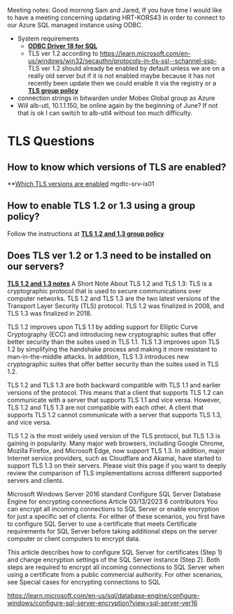 Meeting notes:
Good morning Sam and Jared,
If you have time I would like to have a meeting concerning updating HRT-KORS43 in order to connect to our Azure SQL managed instance using ODBC.
- System requirements
  - **[ODBC Driver 18 for SQL](https://go.microsoft.com/fwlink/?linkid=2223270)**
  - TLS ver 1.2 according to https://learn.microsoft.com/en-us/windows/win32/secauthn/protocols-in-tls-ssl--schannel-ssp-
  TLS ver 1.2 should already be enabled by default unless we are on a really old server but if it is not enabled maybe because it has not recently been update then we could enable it via the registry or a **[TLS group policy](https://thesecmaster.com/how-to-enable-tls-1-2-and-tls-1-3-via-group-policy/)**
- connection strings in bitwarden under Mobex Global group as Azure 
- Will alb-utl, 10.1.1.150, be online again by the beginning of June? If not that is ok I can switch to alb-utl4 without too much difficulty.
# TLS Questions
## How to know which versions of TLS are enabled?
**[Which TLS versions are enabled](https://learn.microsoft.com/en-us/answers/questions/1006253/how-to-know-which-versions-of-tls-is-are-enabled-o)
mgdtc-srv-is01

## How to enable TLS 1.2 or 1.3 using a group policy?
Follow the instructions at **[TLS 1.2 and 1.3 group policy](https://thesecmaster.com/how-to-enable-tls-1-2-and-tls-1-3-via-group-policy/)**
## Does TLS ver 1.2 or 1.3 need to be installed on our servers?
**[TLS 1.2 and 1.3 notes](https://thesecmaster.com/how-to-enable-tls-1-2-and-tls-1-3-on-windows-server/#)**
A Short Note About TLS 1.2 and TLS 1.3: 
TLS is a cryptographic protocol that is used to secure communications over computer networks. TLS 1.2 and TLS 1.3 are the two latest versions of the Transport Layer Security (TLS) protocol. TLS 1.2 was finalized in 2008, and TLS 1.3 was finalized in 2018.

TLS 1.2 improves upon TLS 1.1 by adding support for Elliptic Curve Cryptography (ECC) and introducing new cryptographic suites that offer better security than the suites used in TLS 1.1. TLS 1.3 improves upon TLS 1.2 by simplifying the handshake process and making it more resistant to man-in-the-middle attacks. In addition, TLS 1.3 introduces new cryptographic suites that offer better security than the suites used in TLS 1.2.

TLS 1.2 and TLS 1.3 are both backward compatible with TLS 1.1 and earlier versions of the protocol. This means that a client that supports TLS 1.2 can communicate with a server that supports TLS 1.1 and vice versa. However, TLS 1.2 and TLS 1.3 are not compatible with each other. A client that supports TLS 1.2 cannot communicate with a server that supports TLS 1.3, and vice versa.

TLS 1.2 is the most widely used version of the TLS protocol, but TLS 1.3 is gaining in popularity. Many major web browsers, including Google Chrome, Mozilla Firefox, and Microsoft Edge, now support TLS 1.3. In addition, major Internet service providers, such as Cloudflare and Akamai, have started to support TLS 1.3 on their servers. Please visit this page if you want to deeply review the comparison of TLS implementations across different supported servers and clients.


Microsoft Windows Server 2016 standard
Configure SQL Server Database Engine for encrypting connections
Article
03/13/2023
6 contributors
You can encrypt all incoming connections to SQL Server or enable encryption for just a specific set of clients. For either of these scenarios, you first have to configure SQL Server to use a certificate that meets Certificate requirements for SQL Server before taking additional steps on the server computer or client computers to encrypt data.

This article describes how to configure SQL Server for certificates (Step 1) and change encryption settings of the SQL Server instance (Step 2). Both steps are required to encrypt all incoming connections to SQL Server when using a certificate from a public commercial authority. For other scenarios, see Special cases for encrypting connections to SQL

https://learn.microsoft.com/en-us/sql/database-engine/configure-windows/configure-sql-server-encryption?view=sql-server-ver16